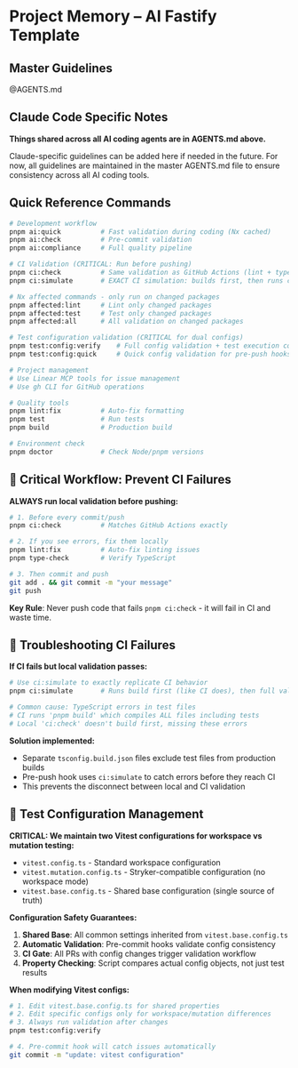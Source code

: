 # Project Memory – AI Fastify Template

## Master Guidelines

@AGENTS.md

## Claude Code Specific Notes

**Things shared across all AI coding agents are in AGENTS.md above.**

Claude-specific guidelines can be added here if needed in the future. For now, all guidelines are maintained in the master AGENTS.md file to ensure consistency across all AI coding tools.

## Quick Reference Commands

```bash
# Development workflow
pnpm ai:quick          # Fast validation during coding (Nx cached)
pnpm ai:check          # Pre-commit validation
pnpm ai:compliance     # Full quality pipeline

# CI Validation (CRITICAL: Run before pushing)
pnpm ci:check          # Same validation as GitHub Actions (lint + type-check + test)
pnpm ci:simulate       # EXACT CI simulation: builds first, then runs ci:check (use when CI fails but local passes)

# Nx affected commands - only run on changed packages
pnpm affected:lint     # Lint only changed packages
pnpm affected:test     # Test only changed packages
pnpm affected:all      # All validation on changed packages

# Test configuration validation (CRITICAL for dual configs)
pnpm test:config:verify    # Full config validation + test execution comparison
pnpm test:config:quick     # Quick config validation for pre-push hooks

# Project management
# Use Linear MCP tools for issue management
# Use gh CLI for GitHub operations

# Quality tools
pnpm lint:fix          # Auto-fix formatting
pnpm test              # Run tests
pnpm build             # Production build

# Environment check
pnpm doctor            # Check Node/pnpm versions
```

## 🚨 **Critical Workflow: Prevent CI Failures**

**ALWAYS run local validation before pushing:**

```bash
# 1. Before every commit/push
pnpm ci:check          # Matches GitHub Actions exactly

# 2. If you see errors, fix them locally
pnpm lint:fix          # Auto-fix linting issues
pnpm type-check        # Verify TypeScript

# 3. Then commit and push
git add . && git commit -m "your message"
git push
```

**Key Rule**: Never push code that fails `pnpm ci:check` - it will fail in CI and waste time.

## 🚨 **Troubleshooting CI Failures**

**If CI fails but local validation passes:**

```bash
# Use ci:simulate to exactly replicate CI behavior
pnpm ci:simulate       # Runs build first (like CI does), then full validation

# Common cause: TypeScript errors in test files
# CI runs 'pnpm build' which compiles ALL files including tests
# Local 'ci:check' doesn't build first, missing these errors
```

**Solution implemented:**

- Separate `tsconfig.build.json` files exclude test files from production builds
- Pre-push hook uses `ci:simulate` to catch errors before they reach CI
- This prevents the disconnect between local and CI validation

## 🚨 **Test Configuration Management**

**CRITICAL: We maintain two Vitest configurations for workspace vs mutation testing:**

- `vitest.config.ts` - Standard workspace configuration
- `vitest.mutation.config.ts` - Stryker-compatible configuration (no workspace mode)
- `vitest.base.config.ts` - Shared base configuration (single source of truth)

**Configuration Safety Guarantees:**

1. **Shared Base**: All common settings inherited from `vitest.base.config.ts`
2. **Automatic Validation**: Pre-commit hooks validate config consistency
3. **CI Gate**: All PRs with config changes trigger validation workflow
4. **Property Checking**: Script compares actual config objects, not just test results

**When modifying Vitest configs:**

```bash
# 1. Edit vitest.base.config.ts for shared properties
# 2. Edit specific configs only for workspace/mutation differences
# 3. Always run validation after changes
pnpm test:config:verify

# 4. Pre-commit hook will catch issues automatically
git commit -m "update: vitest configuration"
```
